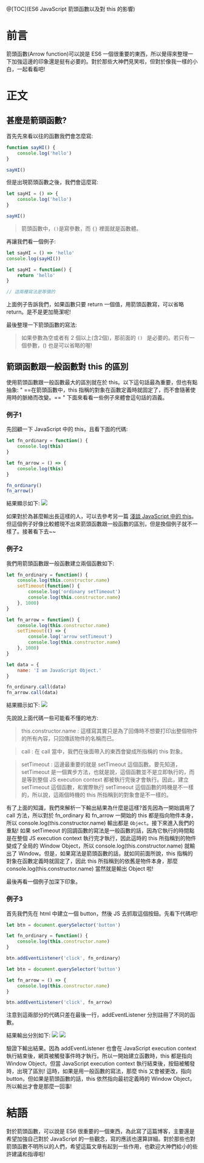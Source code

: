 @[TOC](ES6 JavaScript 箭頭函數以及對 this 的影響)

# 前言
箭頭函數(Arrow function)可以說是 ES6 一個很重要的東西，所以覺得來整理一下加強這邊的印象還是挺有必要的。對於那些大神們見笑啦，但對於像我一樣的小白，一起看看吧!

# 正文

## 甚麼是箭頭函數?
首先先來看以往的函數我們會怎麼寫:

```js
function sayHI() {
    console.log('hello')
}

sayHI()
```
但是出現箭頭函數之後，我們會這麼寫:

```js
let sayHI = () => {
    console.log('hello')
}

sayHI()
```
> 箭頭函數中，`()`是寫參數，而 `{}` 裡面就是函數體。

再讓我們看一個例子:

```js
let sayHI = () => 'hello'
console.log(sayHI())

let sayHI = function() {
    return 'hello'
}

// 這兩種寫法是等價的
```
上面例子告訴我們，如果函數只要 return 一個值，用箭頭函數寫，可以省略 return。是不是更加簡潔呢!

最後整理一下箭頭函數的寫法:
> 如果參數為空或者有 2 個以上(含2個)，那前面的 `() ` 是必要的。若只有一個參數，() 也是可以省略的喔!

## 箭頭函數跟一般函數對 this 的區別
使用箭頭函數跟一般函數最大的區別就在於 this。以下這句話最為重要，但也有點抽象: " ==在箭頭函數中，this 指稱的對象在函數定義時就固定了，而不會隨著使用時的脈絡而改變。== " 下面來看看一些例子來體會這句話的涵義。

### 例子1
先回顧一下 JavaScript 中的 this，且看下面的代碼:
```js
let fn_ordinary = function() {
    console.log(this)
}

let fn_arrow = () => {
    console.log(this)
}

fn_ordinary()
fn_arrow()
```
結果顯示如下:
![](https://wtfhhh.oss-cn-beijing.aliyuncs.com/arrow-1.png)

如果對於為甚麼輸出長這樣的人，可以去參考另一篇 [淺談 JavaScript 中的 this](https://blog.csdn.net/weixin_46803507/article/details/106594774)。但這個例子好像比較體現不出來箭頭函數跟一般函數的區別，但是換個例子就不一樣了。接著看下去~~

### 例子2
我們用箭頭函數跟一般函數建立兩個函數如下:
```js
let fn_ordinary = function() {
    console.log(this.constructor.name)
    setTimeout(function() {
        console.log('ordinary setTimeout')
        console.log(this.constructor.name)
    }, 1000)
}

let fn_arrow = function() {
    console.log(this.constructor.name)
    setTimeout(() => {
        console.log('arrow setTimeout')
        console.log(this.constructor.name)
    }, 1000)
}

let data = {
    name: 'I am JavaScript Object.'
}

fn_ordinary.call(data)
fn_arrow.call(data)
```
結果顯示如下:
![](https://wtfhhh.oss-cn-beijing.aliyuncs.com/arrow-3.png)

先說說上面代碼一些可能看不懂的地方:
> this.constructor.name : 這樣寫其實只是為了回傳時不想要打印出整個物件的所有內容，只回傳該物件的名稱而已。

> call : 在 call 當中，我們在後面帶入的東西會變成所指稱的 this 對象。

> setTimeout : 這邊最重要的就是 setTimeout 這個函數。要先知道，setTimeout 是一個異步方法，也就是說，這個函數並不是立即執行的，而是等到整個 JS execution context 都被執行完後才會執行。因此，建立 setTimeout 這個函數，和實際執行 setTimeout 這個函數的時機是不一樣的，所以說，這兩個時機的 this 所指稱到的對象會是不一樣的。

有了上面的知識，我們來解析一下輸出結果為什麼是這樣?首先因為一開始調用了 call 方法，所以對於 fn_ordinary 和 fn_arrow 一開始的 this 都是指向物件本身，所以 console.log(this.constructor.name) 輸出都是 `Object`。接下來進入我們的重點! 如果 setTimeout 的回調函數的寫法是一般函數的話，因為它執行的時間點是在整個 JS execution context 執行完才執行，因此這時的 this 所指稱到的物件變成了全局的 Window Object，所以 console.log(this.constructor.name) 就輸出了 Window。但是，如果寫法是箭頭函數的話，就如同前面所說，this 指稱的對象在函數定義時就固定了，因此 this 所指稱到的依舊是物件本身，那麼 console.log(this.constructor.name) 當然就是輸出 Object 啦!

最後再看一個例子加深下印象。

### 例子3
首先我們先在 html 中建立一個 button，然後 JS 去抓取這個按鈕。先看下代碼吧!

```js
let btn = document.querySelector('button')

let fn_ordinary = function() {
    console.log(this.constructor.name)
}

btn.addEventListener('click', fn_ordinary)
```

```js
let btn = document.querySelector('button')

let fn_arrow = () => {
    console.log(this.constructor.name)
}

btn.addEventListener('click', fn_arrow)
```
注意到這兩部分的代碼只差在最後一行，addEventListener 分別註冊了不同的函數。

結果輸出分別如下:
![](https://wtfhhh.oss-cn-beijing.aliyuncs.com/arrow-4.png)
![](https://wtfhhh.oss-cn-beijing.aliyuncs.com/arrow-5.png)

驗證下輸出結果。因為 addEventListener 也會在 JavaScript execution context 執行結束後，網頁被觸發事件時才執行。所以一開始建立函數時，this 都是指向 Window Object，但當 JavaScript execution context 執行結束後，按鈕被觸發時，出現了區別! 這時，如果是用一般函數的寫法，那麼 this 又會被更改，指向 button，但如果是箭頭函數的話，this 依然指向最初定義時的 Window Object，所以輸出才會是那麼一回事!

# 結語
對於箭頭函數，可以說是 ES6 很重要的一個東西，為此寫了這篇博客，主要還是希望加強自己對於 JavaScript 的一些觀念，寫的應該也還算詳細。對於那些也對箭頭函數不明所以的人們，希望這篇文章有起到一些作用，也歡迎大神們給小的些許建議和指導啦!
